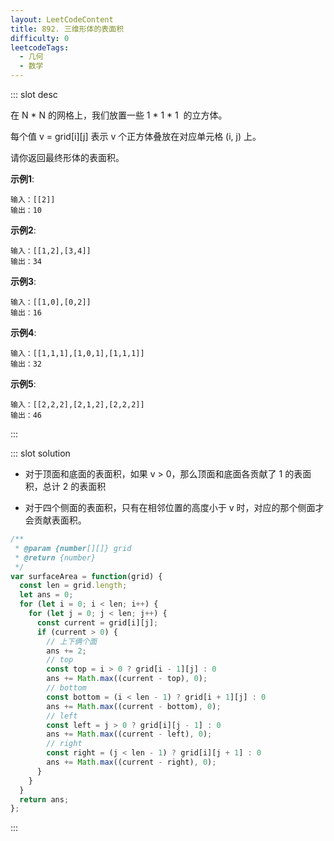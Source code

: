 ```yaml
---
layout: LeetCodeContent
title: 892. 三维形体的表面积
difficulty: 0
leetcodeTags:
  - 几何
  - 数学
---
```



::: slot desc

在 N * N 的网格上，我们放置一些 1 * 1 * 1  的立方体。

每个值 v = grid[i][j] 表示 v 个正方体叠放在对应单元格 (i, j) 上。

请你返回最终形体的表面积。

**示例1**:

```
输入：[[2]]
输出：10
```

**示例2**:

```
输入：[[1,2],[3,4]]
输出：34
```

**示例3**:

```
输入：[[1,0],[0,2]]
输出：16
```

**示例4**:

```
输入：[[1,1,1],[1,0,1],[1,1,1]]
输出：32
```

**示例5**:

```
输入：[[2,2,2],[2,1,2],[2,2,2]]
输出：46
```
:::


::: slot solution

- 对于顶面和底面的表面积，如果 v > 0，那么顶面和底面各贡献了 1 的表面积，总计 2 的表面积

- 对于四个侧面的表面积，只有在相邻位置的高度小于 v 时，对应的那个侧面才会贡献表面积。

```javascript
/**
 * @param {number[][]} grid
 * @return {number}
 */
var surfaceArea = function(grid) {
  const len = grid.length;
  let ans = 0;
  for (let i = 0; i < len; i++) {
    for (let j = 0; j < len; j++) {
      const current = grid[i][j];
      if (current > 0) {
        // 上下俩个面
        ans += 2; 
        // top
        const top = i > 0 ? grid[i - 1][j] : 0
        ans += Math.max((current - top), 0);
        // bottom
        const bottom = (i < len - 1) ? grid[i + 1][j] : 0
        ans += Math.max((current - bottom), 0);
        // left
        const left = j > 0 ? grid[i][j - 1] : 0
        ans += Math.max((current - left), 0);
        // right
        const right = (j < len - 1) ? grid[i][j + 1] : 0
        ans += Math.max((current - right), 0);
      }
    }
  }
  return ans;
};
```

:::